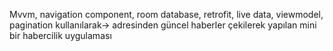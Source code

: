 Mvvm, navigation component, room database, retrofit, live data, viewmodel, pagination kullanılarak-> adresinden güncel haberler çekilerek yapılan  mini bir habercilik uygulaması 

 

